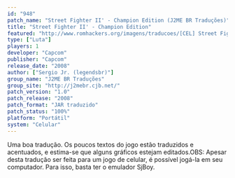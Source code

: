 ```yaml
---
id: "948"
patch_name: "Street Fighter II' - Champion Edition (J2ME BR Traduções)"
title: "Street Fighter II' - Champion Edition"
featured: "http://www.romhackers.org/imagens/traducoes/[CEL] Street Fighter II' - Champion Edition - J2ME BR Traduções - 1.jpg"
type: ["Luta"]
players: 1
developer: "Capcom"
publisher: "Capcom"
release_date: "2008"
author: ["Sergio Jr. (legendsbr)"]
group_name: "J2ME BR Traduções"
group_site: "http://j2mebr.cjb.net/"
patch_version: "1.0"
patch_release: "2008"
patch_format: "JAR traduzido"
patch_status: "100%"
platform: "Portátil"
system: "Celular"
---
```


Uma boa tradução. Os poucos textos do jogo estão traduzidos e acentuados, e estima-se que alguns gráficos estejam editados.OBS: Apesar desta tradução ser feita para um jogo de celular, é possível jogá-la em seu computador. Para isso, basta ter o emulador SjBoy.